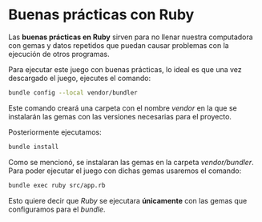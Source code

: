 # Buenas prácticas con Ruby

Las __buenas prácticas en Ruby__ sirven para no llenar nuestra computadora con gemas y datos repetidos que puedan causar problemas con la ejecución de otros programas.

Para ejecutar este juego con buenas prácticas, lo ideal es que una vez descargado el juego, ejecutes el comando:

~~~bash
bundle config --local vendor/bundler
~~~

Este comando creará una carpeta con el nombre _vendor_ en la que se instalarán las gemas con las versiones necesarias para el proyecto.

Posteriormente ejecutamos:

~~~bash
bundle install
~~~

Como se mencionó, se instalaran las gemas en la carpeta _vendor/bundler_. Para poder ejecutar el juego con dichas gemas usaremos el comando:

~~~bash
bundle exec ruby src/app.rb
~~~

Esto quiere decir que _Ruby_ se ejecutara **únicamente** con las gemas que configuramos para el _bundle_.
